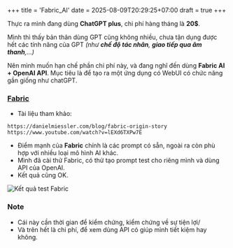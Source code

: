 +++
title = 'Fabric_AI'
date = 2025-08-09T20:29:25+07:00
draft = true
+++

Thực ra mình đang dùng **ChatGPT plus**, chi phí hàng tháng là **20$**.

Mình thì thấy bản thân dùng GPT cũng không nhiều, chưa tận dụng được hết các tính năng của GPT *(như **chế độ tác nhân**, **giao tiếp qua âm thanh**,...)*

Nên mình muốn hạn chế phần chi phí này, và đang nghĩ đến dùng **Fabric AI + OpenAI API**. Mục tiêu là để tạo ra một ứng dụng có WebUI có chức năng gần giống như chatGPT.

### [Fabric](https://github.com/danielmiessler/Fabric)
- Tài liệu tham khảo:
```
https://danielmiessler.com/blog/fabric-origin-story
https://www.youtube.com/watch?v=lEXd6TXPw7E
```
- Điểm mạnh của **Fabric** chính là các prompt có sẵn, ngoài ra còn phù hợp với nhiều loại mô hình AI khác.
- Mình đã cài thử Fabric, có thử tạo prompt test cho riêng mình và dùng API của OpenAI.
- Kết quả cũng OK.

![Kết quả test Fabric](/image/System-DevOps/Fabric_AI.png)

### Note
- Cái này cần thời gian để kiểm chứng, kiểm chứng về sự tiện lợi/
- Và trên hết là chi phí, để xem dùng API có giúp mình tiết kiệm hay không.


